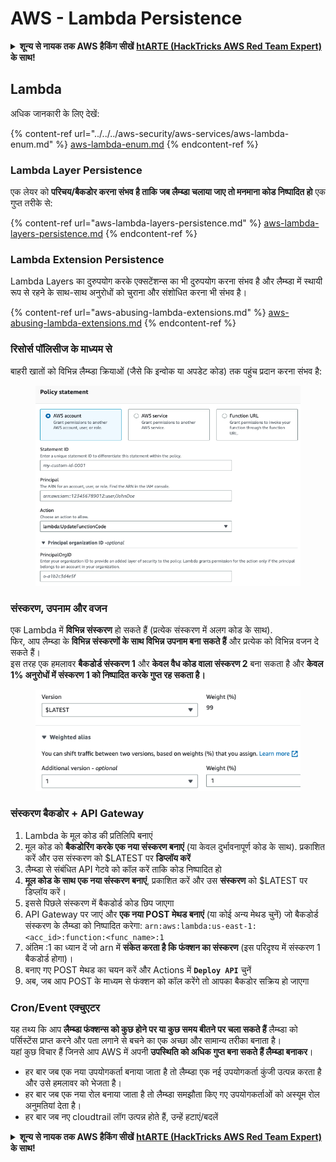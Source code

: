 # AWS - Lambda Persistence

<details>

<summary><strong>शून्य से नायक तक AWS हैकिंग सीखें</strong> <a href="https://training.hacktricks.xyz/courses/arte"><strong>htARTE (HackTricks AWS Red Team Expert)</strong></a><strong> के साथ!</strong></summary>

HackTricks का समर्थन करने के अन्य तरीके:

* यदि आप अपनी **कंपनी का विज्ञापन HackTricks में देखना चाहते हैं** या **HackTricks को PDF में डाउनलोड करना चाहते हैं** तो [**सब्सक्रिप्शन प्लान्स**](https://github.com/sponsors/carlospolop) देखें!
* [**आधिकारिक PEASS & HackTricks स्वैग**](https://peass.creator-spring.com) प्राप्त करें
* [**The PEASS Family**](https://opensea.io/collection/the-peass-family) की खोज करें, हमारा विशेष [**NFTs**](https://opensea.io/collection/the-peass-family) संग्रह
* 💬 [**Discord समूह**](https://discord.gg/hRep4RUj7f) में **शामिल हों** या [**telegram समूह**](https://t.me/peass) में या **Twitter** 🐦 पर मुझे **फॉलो** करें [**@carlospolopm**](https://twitter.com/carlospolopm)**.**
* **HackTricks** के [**github repos**](https://github.com/carlospolop/hacktricks) और [**HackTricks Cloud**](https://github.com/carlospolop/hacktricks-cloud) में PRs सबमिट करके अपनी हैकिंग ट्रिक्स साझा करें।

</details>

## Lambda

अधिक जानकारी के लिए देखें:

{% content-ref url="../../../aws-security/aws-services/aws-lambda-enum.md" %}
[aws-lambda-enum.md](../../../aws-security/aws-services/aws-lambda-enum.md)
{% endcontent-ref %}

### Lambda Layer Persistence

एक लेयर को **परिचय/बैकडोर करना संभव है ताकि जब लैम्ब्डा चलाया जाए तो मनमाना कोड निष्पादित हो** एक गुप्त तरीके से:

{% content-ref url="aws-lambda-layers-persistence.md" %}
[aws-lambda-layers-persistence.md](aws-lambda-layers-persistence.md)
{% endcontent-ref %}

### Lambda Extension Persistence

Lambda Layers का दुरुपयोग करके एक्सटेंशन्स का भी दुरुपयोग करना संभव है और लैम्ब्डा में स्थायी रूप से रहने के साथ-साथ अनुरोधों को चुराना और संशोधित करना भी संभव है।

{% content-ref url="aws-abusing-lambda-extensions.md" %}
[aws-abusing-lambda-extensions.md](aws-abusing-lambda-extensions.md)
{% endcontent-ref %}

### रिसोर्स पॉलिसीज के माध्यम से

बाहरी खातों को विभिन्न लैम्ब्डा क्रियाओं (जैसे कि इन्वोक या अपडेट कोड) तक पहुंच प्रदान करना संभव है:

<figure><img src="../../../../.gitbook/assets/image (2) (1) (2) (2).png" alt=""><figcaption></figcaption></figure>

### संस्करण, उपनाम और वजन

एक Lambda में **विभिन्न संस्करण** हो सकते हैं (प्रत्येक संस्करण में अलग कोड के साथ).\
फिर, आप लैम्ब्डा के **विभिन्न संस्करणों के साथ विभिन्न उपनाम बना सकते हैं** और प्रत्येक को विभिन्न वजन दे सकते हैं।\
इस तरह एक हमलावर **बैकडोर्ड संस्करण 1** और **केवल वैध कोड वाला संस्करण 2** बना सकता है और **केवल 1% अनुरोधों में संस्करण 1 को निष्पादित करके गुप्त रह सकता है।**

<figure><img src="../../../../.gitbook/assets/image (2) (2).png" alt=""><figcaption></figcaption></figure>

### संस्करण बैकडोर + API Gateway

1. Lambda के मूल कोड की प्रतिलिपि बनाएं
2. मूल कोड को **बैकडोरिंग करके एक नया संस्करण बनाएं** (या केवल दुर्भावनापूर्ण कोड के साथ). प्रकाशित करें और उस संस्करण को $LATEST पर **डिप्लॉय करें**
3. लैम्ब्डा से संबंधित API गेटवे को कॉल करें ताकि कोड निष्पादित हो
4. **मूल कोड के साथ एक नया संस्करण बनाएं**, प्रकाशित करें और उस **संस्करण** को $LATEST पर डिप्लॉय करें।
5. इससे पिछले संस्करण में बैकडोर्ड कोड छिप जाएगा
6. API Gateway पर जाएं और **एक नया POST मेथड बनाएं** (या कोई अन्य मेथड चुनें) जो बैकडोर्ड संस्करण के लैम्ब्डा को निष्पादित करेगा: `arn:aws:lambda:us-east-1:<acc_id>:function:<func_name>:1`
7. अंतिम :1 का ध्यान दें जो arn में **संकेत करता है कि फंक्शन का संस्करण** (इस परिदृश्य में संस्करण 1 बैकडोर्ड होगा)।
8. बनाए गए POST मेथड का चयन करें और Actions में **`Deploy API`** चुनें
9. अब, जब आप POST के माध्यम से फंक्शन को कॉल करेंगे तो आपका बैकडोर सक्रिय हो जाएगा

### Cron/Event एक्चुएटर

यह तथ्य कि आप **लैम्ब्डा फंक्शन्स को कुछ होने पर या कुछ समय बीतने पर चला सकते हैं** लैम्ब्डा को पर्सिस्टेंस प्राप्त करने और पता लगाने से बचने का एक अच्छा और सामान्य तरीका बनाता है।\
यहां कुछ विचार हैं जिनसे आप AWS में अपनी **उपस्थिति को अधिक गुप्त बना सकते हैं लैम्ब्डा बनाकर**।

* हर बार जब एक नया उपयोगकर्ता बनाया जाता है तो लैम्ब्डा एक नई उपयोगकर्ता कुंजी उत्पन्न करता है और उसे हमलावर को भेजता है।
* हर बार जब एक नया रोल बनाया जाता है तो लैम्ब्डा समझौता किए गए उपयोगकर्ताओं को अस्यूम रोल अनुमतियां देता है।
* हर बार जब नए cloudtrail लॉग उत्पन्न होते हैं, उन्हें हटाएं/बदलें

<details>

<summary><strong>शून्य से नायक तक AWS हैकिंग सीखें</strong> <a href="https://training.hacktricks.xyz/courses/arte"><strong>htARTE (HackTricks AWS Red Team Expert)</strong></a><strong> के साथ!</strong></summary>

HackTricks का समर्थन करने के अन्य तरीके:

* यदि आप अपनी **कंपनी का विज्ञापन HackTricks में देखना चाहते हैं** या **HackTricks को PDF में डाउनलोड करना चाहते हैं** तो [**सब्सक्रिप्शन प्लान्स**](https://github.com/sponsors/carlospolop) देखें!
* [**आधिकारिक PEASS & HackTricks स्वैग**](https://peass.creator-spring.com) प्राप्त करें
* [**The PEASS Family**](https://opensea.io/collection/the-peass-family) की खोज करें, हमारा विशेष [**NFTs**](https://opensea.io/collection/the-peass-family) संग्रह
* 💬 [**Discord समूह**](https://discord.gg/hRep4RUj7f) में **शामिल हों** या [**telegram समूह**](https://t.me/peass) में या **Twitter** 🐦 पर मुझे **फॉलो** करें [**@carlospolopm**](https://twitter.com/carlospolopm)**.**
* **HackTricks** के [**github repos**](https://github.com/carlospolop/hacktricks) और [**HackTricks Cloud**](https://github.com/carlospolop/hacktricks-cloud) में PRs सबमिट करके अपनी हैकिंग ट्रिक्स साझा करें।

</details>
